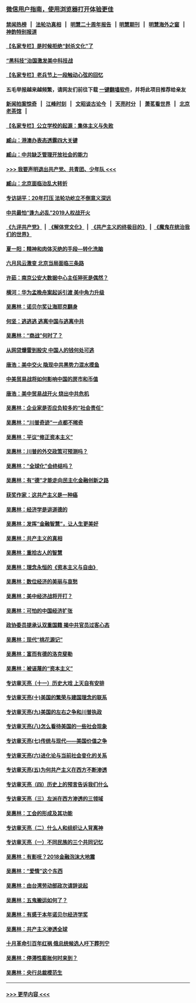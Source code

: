 ### [微信用户指南，使用浏览器打开体验更佳](https://github.com/gfw-breaker/banned-news1/blob/master/indexes/wechat-guide.md?t=0)
#### [禁闻热榜](热点新闻.md?t=0)  &nbsp;&nbsp;|&nbsp;&nbsp; [法轮功真相](https://github.com/gfw-breaker/truth/blob/master/README.md?t=0) &nbsp;&nbsp;|&nbsp;&nbsp; [明慧二十周年报告](https://github.com/gfw-breaker/mh-reports/blob/master/README.md?t=0) &nbsp;&nbsp;|&nbsp;&nbsp;[明慧期刊](https://github.com/gfw-breaker/mh-qikan) &nbsp;&nbsp;|&nbsp;&nbsp; [明慧海外之窗](https://github.com/gfw-breaker/mh-news/blob/master/README.md?t=0) &nbsp;&nbsp;|&nbsp;&nbsp; [神韵特别报道](https://github.com/gfw-breaker/mh-news/blob/master/shenyun.md?t=0)
#### [【名家专栏】是时候拒绝“封杀文化”了](../pages/nsc423/n11814093.md?t=02112002) 
#### [“黑科技”治国激发美中科技战](../pages/nsc423/n11638056.md?t=02112002) 
#### [【名家专栏】老兵节上一段触动心弦的回忆](../pages/nsc423/n11646016.md?t=02112002) 
#### 五毛举报越来越频繁，请网友们前往下载 [一键翻墙软件](https://github.com/gfw-breaker/ssr-accounts)，并将此项目推荐给亲友
#### [新闻拍案惊奇](https://github.com/gfw-breaker/banned-news1/blob/master/pages/link4.md) &nbsp;&nbsp;|&nbsp;&nbsp; [江峰时刻](https://github.com/gfw-breaker/banned-news1/blob/master/pages/link4.md) &nbsp;&nbsp;|&nbsp;&nbsp; [文昭谈古论今](https://github.com/gfw-breaker/banned-news1/blob/master/pages/link4.md) &nbsp;&nbsp;|&nbsp;&nbsp; [天亮时分](https://github.com/gfw-breaker/banned-news1/blob/master/pages/link4.md) &nbsp;&nbsp;|&nbsp;&nbsp; [萧茗看世界](https://github.com/gfw-breaker/banned-news1/blob/master/pages/link4.md) &nbsp;&nbsp;|&nbsp;&nbsp; [北京老茶馆](https://github.com/gfw-breaker/banned-news1/blob/master/pages/link4.md) &nbsp;&nbsp;|&nbsp;&nbsp; 
#### [【名家专栏】公立学校的起源：集体主义与失败](../pages/nsc423/n11601833.md?t=02112002) 
#### [臧山：港澳办表态透露四大关键](../pages/nsc423/n11421628.md?t=02112002) 
#### [臧山：中共缺乏管理开放社会的能力](../pages/nsc423/n11407457.md?t=02112002) 
#### [>>> 我要声明退出共产党、共青团、少年队 <<<](https://github.com/begood0513/goodnews/blob/master/quit/letter.md) 
#### [臧山：北京面临治乱大转折](../pages/nsc423/n11406895.md?t=02112002) 
#### [专访胡平：20年打压 法轮功屹立不倒意义深远](../pages/nsc423/n11398800.md?t=02112002) 
#### [中共最怕“逢九必乱”2019人权战开火](../pages/nsc423/n11385248.md?t=02112002) 
#### [《九评共产党》](https://github.com/begood0513/9ping.md/blob/master/README.md) &nbsp;|&nbsp; [《解体党文化》](../../../../jtdwh.md/blob/master/README.md)  &nbsp;|&nbsp; [《共产主义的终极目的》](../../../../gczydzjmd.md/blob/master/README.md) &nbsp;|&nbsp; [《魔鬼在统治我们的世界》](../../../../mgztzwmdsj.md/blob/master/README.md) 
#### [夏一阳：精神和肉体灭绝的手段—转化洗脑](../pages/nsc423/n11368250.md?t=02112002) 
#### [六月风云激变 北京当局面临三条路](../pages/nsc423/n11313668.md?t=02112002) 
#### [许茹：南京公安大数据中心主任猝死是偶然？](../pages/nsc423/n11064744.md?t=02112002) 
#### [横河：华为孟晚舟案起诉引渡 美中角力升级](../pages/nsc423/n11027230.md?t=02112002) 
#### [吴惠林：诺贝尔奖让海耶克翻身](../pages/nsc423/n10890049.md?t=02112002) 
#### [何坚：逃逃逃 逃离中国与逃离中共](../pages/nsc423/n10592891.md?t=02112002) 
#### [吴惠林：“商战”何时了？](../pages/nsc423/n10573558.md?t=02112002) 
#### [从网贷爆雷到股灾 中国人的钱何处可逃](../pages/nsc423/n10572800.md?t=02112002) 
#### [唐浩：美中交火 隐现中共黑势力混水摸鱼](../pages/nsc423/n10544040.md?t=02112002) 
#### [中美贸易战将如何影响中国的房市和币值](../pages/nsc423/n10543697.md?t=02112002) 
#### [唐浩：美中贸易战开火 烧出中共危机](../pages/nsc423/n10540126.md?t=02112002) 
#### [吴惠林：企业家是否应负较多的“社会责任”](../pages/nsc423/n10535022.md?t=02112002) 
#### [吴惠林：“川普奇迹”一点都不稀奇](../pages/nsc423/n10512808.md?t=02112002) 
#### [吴惠林：平议“修正资本主义”](../pages/nsc423/n10495724.md?t=02112002) 
#### [吴惠林：川普的外交政策可预测吗？](../pages/nsc423/n10462387.md?t=02112002) 
#### [吴惠林：“全球化”会终结吗？](../pages/nsc423/n10452838.md?t=02112002) 
#### [吴惠林：有“德”才能走向民主化金融创新之路](../pages/nsc423/n10432292.md?t=02112002) 
#### [获奖作家：这共产主义是一种癌](../pages/nsc423/n10431541.md?t=02112002) 
#### [吴惠林：经济学是讲道德的](../pages/nsc423/n10398014.md?t=02112002) 
#### [吴惠林：发挥“金融智慧”，让人生更美好](../pages/nsc423/n10375019.md?t=02112002) 
#### [吴惠林：共产主义的真相](../pages/nsc423/n10351394.md?t=02112002) 
#### [吴惠林：重拾古人的智慧](../pages/nsc423/n10337691.md?t=02112002) 
#### [吴惠林：理念永恒的《资本主义与自由》](../pages/nsc423/n10316274.md?t=02112002) 
#### [吴惠林：数位经济的美丽与哀愁](../pages/nsc423/n10292946.md?t=02112002) 
#### [吴惠林：美中经济战将开打？](../pages/nsc423/n10258825.md?t=02112002) 
#### [吴惠林：可怕的中国经济扩张](../pages/nsc423/n10219147.md?t=02112002) 
#### [政协委员提承认双重国籍 揭中共官员过客心态](../pages/nsc423/n10208809.md?t=02112002) 
#### [吴惠林：现代“桃花源记”](../pages/nsc423/n10185234.md?t=02112002) 
#### [吴惠林：富而有德的洛克斐勒](../pages/nsc423/n10142264.md?t=02112002) 
#### [吴惠林：被诬蔑的“资本主义”](../pages/nsc423/n10124816.md?t=02112002) 
#### [专访章天亮（十一）历史大戏 上天自有安排](../pages/nsc423/n10094905.md?t=02112002) 
#### [专访章天亮(十)美国的繁荣与建国理念的联系](../pages/nsc423/n10094899.md?t=02112002) 
#### [专访章天亮(九)美国的左右之争和川普执政](../pages/nsc423/n10094889.md?t=02112002) 
#### [专访章天亮(八)怎么看待美国的一些社会现象](../pages/nsc423/n10094857.md?t=02112002) 
#### [专访章天亮(七)传统与现代——美国价值之争](../pages/nsc423/n10093140.md?t=02112002) 
#### [专访章天亮(六)进化论与当前社会变化的关系](../pages/nsc423/n10092036.md?t=02112002) 
#### [专访章天亮(五)为何共产主义在西方不断渗透](../pages/nsc423/n10083620.md?t=02112002) 
#### [专访章天亮（四）历史上的预言告诉我们什么](../pages/nsc423/n10083606.md?t=02112002) 
#### [专访章天亮（三）左派在西方渗透的三领域](../pages/nsc423/n10081115.md?t=02112002) 
#### [吴惠林：工会的形成及其功能](../pages/nsc423/n10080633.md?t=02112002) 
#### [专访章天亮（二）什么人和组织让人背离神](../pages/nsc423/n10076637.md?t=02112002) 
#### [专访章天亮（一）不同民族的三个共同记忆](../pages/nsc423/n10074188.md?t=02112002) 
#### [吴惠林：有影呒？2018金融泡沫大地震](../pages/nsc423/n10040534.md?t=02112002) 
#### [吴惠林：“爱情”这个东西](../pages/nsc423/n10019423.md?t=02112002) 
#### [吴惠林：由台湾劳动部政次请辞说起](../pages/nsc423/n9979679.md?t=02112002) 
#### [吴惠林：五鬼搬运如何了？](../pages/nsc423/n9925338.md?t=02112002) 
#### [吴惠林：有感于本年诺贝尔经济学奖](../pages/nsc423/n9871883.md?t=02112002) 
#### [吴惠林：共产主义渗透全球](../pages/nsc423/n9812748.md?t=02112002) 
#### [十月革命引百年红祸 俄总统候选人吁下葬列宁](../pages/nsc423/n9810182.md?t=02112002) 
#### [吴惠林：停滞性膨胀何时来到？](../pages/nsc423/n9764136.md?t=02112002) 
#### [吴惠林：央行总裁模范生](../pages/nsc423/n9728134.md?t=02112002) 

----
#### [ >>> 更早内容 <<< ](../indexes/nsc423-earlier.md)
